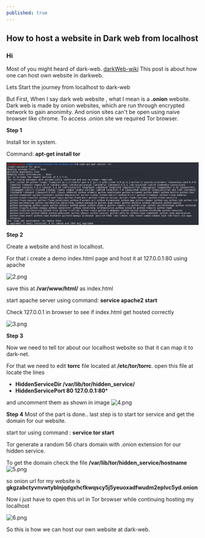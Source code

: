 ```yaml
---
published: true
---
```

## How to host a website in Dark web from localhost

### Hi 

Most of you might heard of dark-web. [darkWeb-wiki](https://en.wikipedia.org/wiki/Dark_web) This post is about how one can host own website in darkweb.

Lets Start the journey from localhost to dark-web

But First, When I say dark web website , what I mean is a **.onion** website. Dark web is made by onion websites, which are run through encrypted network to gain anonimity. And onion sites can't be open using naive browser like chrome. To access .onion site we required Tor browser.

**Step 1**

Install tor in system.

Command: **apt-get install tor**

![1.png](https://github.com/gurus158/blogs/blob/gh-pages/_posts/1.png?raw=true)



**Step 2**

Create a website and host in localhost.

For that i create a demo index.html page and host it at 127.0.0.1:80 using apache

![2.png]({{site.baseurl}}/_posts/2.png)


save this at **/var/www/html/** as index.html

start apache server using command: **service apache2 start**

Check 127.0.0.1 in browser to see if index.html get hosted correctly

![3.png]({{site.baseurl}}/_posts/3.png)



**Step 3**

Now we need to tell tor about our localhost website so that it can map it to dark-net.

For that we need to edit **torrc** file located at **/etc/tor/torrc**.
open this file at locate the lines 
- **HiddenServiceDir /var/lib/tor/hidden_service/**
- **HiddenServicePort 80 127.0.0.1:80***

and uncomment them as shown in image
![4.png]({{site.baseurl}}/_posts/4.png)


**Step 4** 
Most of the part is done.. last step is to start tor service and get the domain for our website.

start tor using command : **service tor start**

Tor generate a random 56 chars domain with .onion extension for our hidden service.

To get the domain check the file 
**/var/lib/tor/hidden_service/hostname**
![5.png]({{site.baseurl}}/_posts/5.png)


so onion url for my website is **gkgzabctyvnvwtyblnjqdgxhcfkwqscy5j5yeuoxadfwudm2eplvc5yd.onion**

Now i just have to open this url in Tor browser while continuing hosting my localhost

![6.png]({{site.baseurl}}/_posts/6.png)


So this is how we can host our own website at dark-web.
